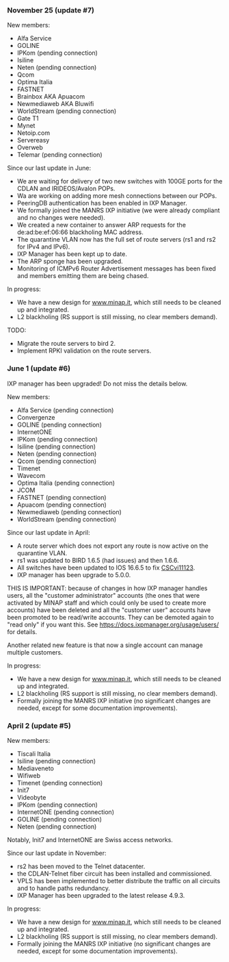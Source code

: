 ### November 25 (update #7) ###

New members:

* Alfa Service
* GOLINE
* IPKom (pending connection)
* Isiline
* Neten (pending connection)
* Qcom
* Optima Italia
* FASTNET
* Brainbox AKA Apuacom
* Newmediaweb AKA Bluwifi
* WorldStream (pending connection)
* Gate T1
* Mynet
* Netoip.com
* Servereasy
* Overweb
* Telemar (pending connection)

Since our last update in June:

* We are waiting for delivery of two new switches with 100GE ports for
  the CDLAN and IRIDEOS/Avalon POPs.
* Wa are working on adding more mesh connections between our POPs.
* PeeringDB authentication has been enabled in IXP Manager.
* We formally joined the MANRS IXP initiative (we were already compliant
  and no changes were needed).
* We created a new container to answer ARP requests for the
  de:ad:be:ef:06:66 blackholing MAC address.
* The quarantine VLAN now has the full set of route servers (rs1 and rs2
  for IPv4 and IPv6).
* IXP Manager has been kept up to date.
* The ARP sponge has been upgraded.
* Monitoring of ICMPv6 Router Advertisement messages has been fixed and
  members emitting them are being chased.

In progress:

* We have a new design for www.minap.it, which still needs to be cleaned
  up and integrated.
* L2 blackholing (RS support is still missing, no clear members demand).

TODO:

* Migrate the route servers to bird 2.
* Implement RPKI validation on the route servers.


### June 1 (update #6) ###

IXP manager has been upgraded! Do not miss the details below.

New members:

* Alfa Service (pending connection)
* Convergenze
* GOLINE (pending connection)
* InternetONE
* IPKom (pending connection)
* Isiline (pending connection)
* Neten (pending connection)
* Qcom (pending connection)
* Timenet
* Wavecom
* Optima Italia (pending connection)
* JCOM
* FASTNET (pending connection)
* Apuacom (pending connection)
* Newmediaweb (pending connection)
* WorldStream (pending connection)

Since our last update in April:

* A route server which does not export any route is now active on the
  quarantine VLAN.
* rs1 was updated to BIRD 1.6.5 (had issues) and then 1.6.6.
* All switches have been updated to IOS 16.6.5 to fix [CSCvi11123].
* IXP manager has been upgrade to 5.0.0.

[CSCvi11123]: https://quickview.cloudapps.cisco.com/quickview/bug/CSCvi11123

THIS IS IMPORTANT: because of changes in how IXP manager handles users, 
all the "customer administrator" accounts (the ones that were activated
by MINAP staff and which could only be used to create more accounts)
have been deleted and all the "customer user" accounts have been 
promoted to be read/write accounts. They can be demoted again to "read 
only" if you want this.
See <https://docs.ixpmanager.org/usage/users/> for details.

Another related new feature is that now a single account can manage 
multiple customers.

In progress:

* We have a new design for www.minap.it, which still needs to be cleaned
  up and integrated.
* L2 blackholing (RS support is still missing, no clear members demand).
* Formally joining the MANRS IXP initiative (no significant changes are
  needed, except for some documentation improvements).


### April 2 (update #5) ###

New members:

* Tiscali Italia
* Isiline (pending connection)
* Mediaveneto
* Wifiweb
* Timenet (pending connection)
* Init7
* Videobyte
* IPKom (pending connection)
* InternetONE (pending connection)
* GOLINE (pending connection)
* Neten (pending connection)

Notably, Init7 and InternetONE are Swiss access networks.

Since our last update in November:

* rs2 has been moved to the Telnet datacenter.
* the CDLAN-Telnet fiber circuit has been installed and commissioned.
* VPLS has been implemented to better distribute the traffic on all
  circuits and to handle paths redundancy.
* IXP Manager has been upgraded to the latest release 4.9.3.

In progress:

* We have a new design for www.minap.it, which still needs to be cleaned
  up and integrated.
* L2 blackholing (RS support is still missing, no clear members demand).
* Formally joining the MANRS IXP initiative (no significant changes are
  needed, except for some documentation improvements).


